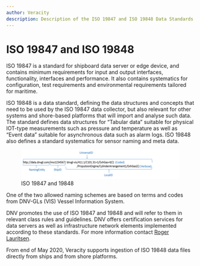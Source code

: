 ```yaml
---
author: Veracity
description: Description of the ISO 19847 and ISO 19848 Data Standards
---
```


# ISO 19847 and ISO 19848

ISO 19847 is a standard for shipboard data server or edge device, and contains minimum requirements for input and output interfaces, functionality, interfaces and performance. It also contains systematics for configuration, test requirements and environmental requirements tailored for maritime.

ISO 19848 is a data standard, defining the data structures and concepts that need to be used by the ISO 19847 data collector, but also relevant for other systems and shore-based platforms that will import and analyse such data. The standard defines data structures for “Tabular data” suitable for physical IOT-type measurements such as pressure and temperature as well as “Event data” suitable for asynchronous data such as alarm logs. ISO 19848 also defines a standard systematics for sensor naming and meta data.

<figure>
	<img src="assets/iso-19848.png"/>
	<figcaption>ISO 19847 and 19848</figcaption>
</figure>

One of the two allowed naming schemes are based on terms and codes from DNV-GLs (VIS) Vessel Information System.

DNV promotes the use of ISO 19847 and 19848 and will refer to them in relevant class rules and guidelines. DNV offers certification services for data servers as well as infrastructure network elements implemented according to these standards. For more information contact [Roger Lauritsen](mailto:roger.lauritsen@dnvgl.com).

From end of May 2020, Veracity supports ingestion of ISO 19848 data files directly from ships and from shore platforms.

